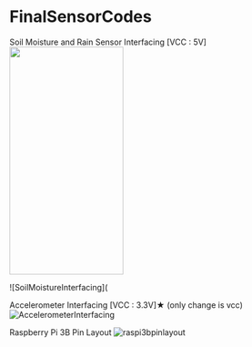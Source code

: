 # FinalSensorCodes
Soil Moisture and Rain Sensor Interfacing [VCC : 5V]
<img src="https://camo.githubusercontent.com/..." data-canonical-src="https://gyazo.com/eb5c5741b6a9a16c692170a41a49c858.png](https://user-images.githubusercontent.com/47277153/170809213-e0fb9192-a4b0-45f4-a462-c117dbf5d9ba.png](https://user-images.githubusercontent.com/47277153/170809213-e0fb9192-a4b0-45f4-a462-c117dbf5d9ba.png" width="200" height="400" />

![SoilMoistureInterfacing](


Accelerometer Interfacing [VCC : 3.3V]★ (only change is vcc)
![AccelerometerInterfacing](https://user-images.githubusercontent.com/47277153/170820400-d3c425dd-ffbd-46f2-acac-c50dd3b0722a.png)

Raspberry Pi 3B Pin Layout
![raspi3bpinlayout](https://user-images.githubusercontent.com/47277153/172201513-c95b03ea-89f2-4d68-a280-542998b6d65c.png)
